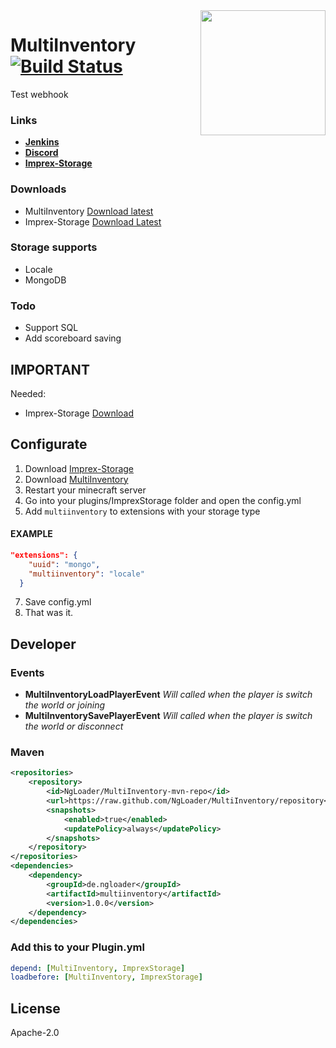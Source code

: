<img align="right" src="https://avatars1.githubusercontent.com/u/13753840?s=460&v=4" height="200" width="200">

# MultiInventory [![Build Status](https://jenkins.wuffy.eu/buildStatus/icon?job=MultiInventory)](https://wuffy.eu.net/job/MultiInventory/)
Test webhook
### Links
- **[Jenkins](https://jenkins.zockercraft.net/job/MultiInventory/)**
- **[Discord](https://chat.wuffy.eu)**
- **[Imprex-Storage](https://github.com/ImprexLabs/imprex-storage)**

### Downloads
- MultiInventory [Download latest](https://jenkins.zockercraft.net/job/MultiInventory/lastBuild/)
- Imprex-Storage [Download Latest](https://jenkins.wuffy.eu/job/Imprex-Storage/lastBuild/)

### Storage supports
- Locale
- MongoDB

### Todo
- Support SQL
- Add scoreboard saving

## IMPORTANT
Needed:
- Imprex-Storage [Download](https://github.com/ImprexLabs/imprex-storage)

## Configurate
1. Download [Imprex-Storage](https://jenkins.zockercraft.net/job/Imprex-Storage/lastBuild/)
2. Download [MultiInventory](https://jenkins.zockercraft.net/job/MultiInventory/lastBuild/)
3. Restart your minecraft server
4. Go into your plugins/ImprexStorage folder and open the config.yml
5. Add ``multiinventory`` to extensions with your storage type
#### EXAMPLE
```json
"extensions": {
    "uuid": "mongo",
    "multiinventory": "locale"
  }
```
7. Save config.yml
8. That was it.

## Developer

### Events
- **MultiInventoryLoadPlayerEvent** *Will called when the player is switch the world or joining*
- **MultiInventorySavePlayerEvent** *Will called when the player is switch the world or disconnect*

### Maven
```xml
<repositories>
	<repository>
		<id>NgLoader/MultiInventory-mvn-repo</id>
		<url>https://raw.github.com/NgLoader/MultiInventory/repository</url>
		<snapshots>
			<enabled>true</enabled>
			<updatePolicy>always</updatePolicy>
		</snapshots>
	</repository>
</repositories>
<dependencies>
    <dependency>
        <groupId>de.ngloader</groupId>
		<artifactId>multiinventory</artifactId>
		<version>1.0.0</version>
	</dependency>
</dependencies>
```

### Add this to your Plugin.yml
```yml
depend: [MultiInventory, ImprexStorage]
loadbefore: [MultiInventory, ImprexStorage]
```

License
----

Apache-2.0
